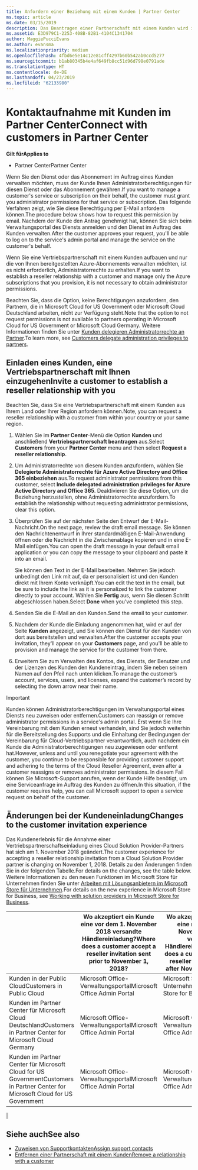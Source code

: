 ```yaml
---
title: Anfordern einer Beziehung mit einem Kunden | Partner Center
ms.topic: article
ms.date: 03/15/2019
description: Das Beantragen einer Partnerschaft mit einem Kunden wird in Multipartner- und Multichannelszenarien verwendet. Dieser Vorgang ist auch hilfreich, wenn ein Kunde Ihre delegierten Administratorrechte entfernt und Sie sie für Bereitstellungen oder Supportleistungen wiederherstellen müssen.
ms.assetid: E3D979C1-2253-408B-82B1-4104C1341704
author: MaggiePucciEvans
ms.author: evansma
ms.localizationpriority: medium
ms.openlocfilehash: 4fbd6e5e14c12e81cff4297b60b542ab0ccd5277
ms.sourcegitcommit: b1ab80345b4e4af649fb8cc51d96d798e0791ade
ms.translationtype: HT
ms.contentlocale: de-DE
ms.lasthandoff: 04/23/2019
ms.locfileid: "62133980"
---
```

# <a name="connect-with-customers-in-partner-center"></a><span data-ttu-id="48ad8-104">Kontaktaufnahme mit Kunden im Partner Center</span><span class="sxs-lookup"><span data-stu-id="48ad8-104">Connect with customers in Partner Center</span></span>

<span data-ttu-id="48ad8-105">**Gilt für**</span><span class="sxs-lookup"><span data-stu-id="48ad8-105">**Applies to**</span></span>

-  <span data-ttu-id="48ad8-106">Partner Center</span><span class="sxs-lookup"><span data-stu-id="48ad8-106">Partner Center</span></span>

<span data-ttu-id="48ad8-107">Wenn Sie den Dienst oder das Abonnement im Auftrag eines Kunden verwalten möchten, muss der Kunde Ihnen Administratorberechtigungen für diesen Dienst oder das Abonnement gewähren.</span><span class="sxs-lookup"><span data-stu-id="48ad8-107">If you want to manage a customer's service or subscription on their behalf, the customer must grant you administrator permissions for that service or subscription.</span></span> <span data-ttu-id="48ad8-108">Das folgende Verfahren zeigt, wie Sie diese Berechtigung per E-Mail anfordern können.</span><span class="sxs-lookup"><span data-stu-id="48ad8-108">The procedure below shows how to request this permission by email.</span></span> <span data-ttu-id="48ad8-109">Nachdem der Kunde den Antrag genehmigt hat, können Sie sich beim Verwaltungsportal des Diensts anmelden und den Dienst im Auftrag des Kunden verwalten.</span><span class="sxs-lookup"><span data-stu-id="48ad8-109">After the customer approves your request, you'll be able to log on to the service's admin portal and manage the service on the customer's behalf.</span></span>

<span data-ttu-id="48ad8-110">Wenn Sie eine Vertriebspartnerschaft mit einem Kunden aufbauen und nur die von Ihnen bereitgestellten Azure-Abonnements verwalten möchten, ist es nicht erforderlich, Administratorrechte zu erhalten.</span><span class="sxs-lookup"><span data-stu-id="48ad8-110">If you want to establish a reseller relationship with a customer and manage only the Azure subscriptions that you provision, it is not necessary to obtain administrator permissions.</span></span>

<span data-ttu-id="48ad8-111">Beachten Sie, dass die Option, keine Berechtigungen anzufordern, den Partnern, die in Microsoft Cloud for US Government oder Microsoft Cloud Deutschland arbeiten, nicht zur Verfügung steht.</span><span class="sxs-lookup"><span data-stu-id="48ad8-111">Note that the option to not request permissions is not available to partners operating in Microsoft Cloud for US Government or Microsoft Cloud Germany.</span></span> <span data-ttu-id="48ad8-112">Weitere Informationen finden Sie unter [Kunden delegieren Administratorrechte an Partner](https://docs.microsoft.com/en-us/partner-center/customers_revoke_admin_privileges).</span><span class="sxs-lookup"><span data-stu-id="48ad8-112">To learn more, see [Customers delegate administration privileges to partners](https://docs.microsoft.com/en-us/partner-center/customers_revoke_admin_privileges).</span></span>


## <a name="invite-a-customer-to-establish-a-reseller-relationship-with-you"></a><span data-ttu-id="48ad8-113">Einladen eines Kunden, eine Vertriebspartnerschaft mit Ihnen einzugehen</span><span class="sxs-lookup"><span data-stu-id="48ad8-113">Invite a customer to establish a reseller relationship with you</span></span>

<span data-ttu-id="48ad8-114">Beachten Sie, dass Sie eine Vertriebspartnerschaft mit einem Kunden aus Ihrem Land oder Ihrer Region anfordern können.</span><span class="sxs-lookup"><span data-stu-id="48ad8-114">Note, you can request a reseller relationship with a customer from within your country or your same region.</span></span>

1.  <span data-ttu-id="48ad8-115">Wählen Sie im **Partner Center**-Menü die Option **Kunden** und anschließend **Vertriebspartnerschaft beantragen** aus.</span><span class="sxs-lookup"><span data-stu-id="48ad8-115">Select **Customers** from your **Partner Center** menu and then select **Request a reseller relationship**.</span></span>

2.  <span data-ttu-id="48ad8-116">Um Administratorrechte von diesem Kunden anzufordern, wählen Sie **Delegierte Administratorrechte für Azure Active Directory und Office 365 einbeziehen** aus.</span><span class="sxs-lookup"><span data-stu-id="48ad8-116">To request administrator permissions from this customer, select **Include delegated administration privileges for Azure Active Directory and Office 365**.</span></span> <span data-ttu-id="48ad8-117">Deaktivieren Sie diese Option, um die Beziehung herzustellen, ohne Administratorrechte anzufordern.</span><span class="sxs-lookup"><span data-stu-id="48ad8-117">To establish the relationship without requesting administrator permissions, clear this option.</span></span> 

3.  <span data-ttu-id="48ad8-118">Überprüfen Sie auf der nächsten Seite den Entwurf der E-Mail-Nachricht.</span><span class="sxs-lookup"><span data-stu-id="48ad8-118">On the next page, review the draft email message.</span></span> <span data-ttu-id="48ad8-119">Sie können den Nachrichtenentwurf in Ihrer standardmäßigen E-Mail-Anwendung öffnen oder die Nachricht in die Zwischenablage kopieren und in eine E-Mail einfügen.</span><span class="sxs-lookup"><span data-stu-id="48ad8-119">You can open the draft message in your default email application or you can copy the message to your clipboard and paste it into an email.</span></span> 

    <span data-ttu-id="48ad8-120">Sie können den Text in der E-Mail bearbeiten. Nehmen Sie jedoch unbedingt den Link mit auf, da er personalisiert ist und den Kunden direkt mit Ihrem Konto verknüpft.</span><span class="sxs-lookup"><span data-stu-id="48ad8-120">You can edit the text in the email, but be sure to include the link as it is personalized to link the customer directly to your account.</span></span> <span data-ttu-id="48ad8-121">Wählen Sie **Fertig** aus, wenn Sie diesen Schritt abgeschlossen haben.</span><span class="sxs-lookup"><span data-stu-id="48ad8-121">Select **Done** when you’ve completed this step.</span></span>

3.  <span data-ttu-id="48ad8-122">Senden Sie die E-Mail an den Kunden.</span><span class="sxs-lookup"><span data-stu-id="48ad8-122">Send the email to your customer.</span></span>

5.  <span data-ttu-id="48ad8-123">Nachdem der Kunde die Einladung angenommen hat, wird er auf der Seite **Kunden** angezeigt, und Sie können den Dienst für den Kunden von dort aus bereitstellen und verwalten.</span><span class="sxs-lookup"><span data-stu-id="48ad8-123">After the customer accepts your invitation, they'll appear on your **Customers** page, and you'll be able to provision and manage the service for the customer from there.</span></span>

 
6.  <span data-ttu-id="48ad8-124">Erweitern Sie zum Verwalten des Kontos, des Diensts, der Benutzer und der Lizenzen des Kunden den Kundeneintrag, indem Sie neben seinem Namen auf den Pfeil nach unten klicken.</span><span class="sxs-lookup"><span data-stu-id="48ad8-124">To manage the customer’s account, services, users, and licenses, expand the customer’s record by selecting the down arrow near their name.</span></span>


> [!IMPORTANT]  
> <span data-ttu-id="48ad8-125">Kunden können Administratorberechtigungen im Verwaltungsportal eines Diensts neu zuweisen oder entfernen.</span><span class="sxs-lookup"><span data-stu-id="48ad8-125">Customers can reassign or remove administrator permissions in a service's admin portal.</span></span> <span data-ttu-id="48ad8-126">Erst wenn Sie Ihre Vereinbarung mit dem Kunden erneut verhandeln, sind Sie jedoch weiterhin für die Bereitstellung des Supports und die Einhaltung der Bedingungen der Vereinbarung für Cloud-Vertriebspartner verantwortlich, auch nachdem ein Kunde die Administratorberechtigungen neu zugewiesen oder entfernt hat.</span><span class="sxs-lookup"><span data-stu-id="48ad8-126">However, unless and until you renegotiate your agreement with the customer, you continue to be responsible for providing customer support and adhering to the terms of the Cloud Reseller Agreement, even after a customer reassigns or removes administrator permissions.</span></span> <span data-ttu-id="48ad8-127">In diesem Fall können Sie Microsoft-Support anrufen, wenn der Kunde Hilfe benötigt, um eine Serviceanfrage im Auftrag des Kunden zu öffnen.</span><span class="sxs-lookup"><span data-stu-id="48ad8-127">In this situation, if the customer requires help, you can call Microsoft support to open a service request on behalf of the customer.</span></span>

## <a name="changes-to-the-customer-invitation-experience"></a><span data-ttu-id="48ad8-128">Änderungen bei der Kundeneinladung</span><span class="sxs-lookup"><span data-stu-id="48ad8-128">Changes to the customer invitation experience</span></span>

<span data-ttu-id="48ad8-129">Das Kundenerlebnis für die Annahme einer Vertriebspartnerschaftseinladung eines Cloud Solution Provider-Partners hat sich am 1. November 2018 geändert.</span><span class="sxs-lookup"><span data-stu-id="48ad8-129">The customer experience for accepting a reseller relationship invitation from a Cloud Solution Provider partner is changing on November 1, 2018.</span></span> <span data-ttu-id="48ad8-130">Details zu den Änderungen finden Sie in der folgenden Tabelle.</span><span class="sxs-lookup"><span data-stu-id="48ad8-130">For details on the changes, see the table below.</span></span> <span data-ttu-id="48ad8-131">Weitere Informationen zu den neuen Funktionen im Microsoft Store für Unternehmen finden Sie unter [Arbeiten mit Lösungsanbietern im Microsoft Store für Unternehmen](https://docs.microsoft.com/en-us/microsoft-store/work-with-partner-microsoft-store-business).</span><span class="sxs-lookup"><span data-stu-id="48ad8-131">For details on the new experience in Microsoft Store for Business, see [Working with solution providers in Microsoft Store for Business](https://docs.microsoft.com/en-us/microsoft-store/work-with-partner-microsoft-store-business).</span></span>

|  | <span data-ttu-id="48ad8-132">Wo akzeptiert ein Kunde eine vor dem 1. November 2018 versandte Händlereinladung?</span><span class="sxs-lookup"><span data-stu-id="48ad8-132">Where does a customer accept a reseller invitation sent prior to November 1, 2018?</span></span> | <span data-ttu-id="48ad8-133">Wo akzeptiert ein Kunde eine nach dem 1. November 2018 versandte Händlereinladung?</span><span class="sxs-lookup"><span data-stu-id="48ad8-133">Where does a customer accept a reseller invitation sent after November 1, 2018?</span></span> |
|---------|---------|---------
| <span data-ttu-id="48ad8-134">Kunden in der Public Cloud</span><span class="sxs-lookup"><span data-stu-id="48ad8-134">Customers in Public Cloud</span></span> | <span data-ttu-id="48ad8-135">Microsoft Office-Verwaltungsportal</span><span class="sxs-lookup"><span data-stu-id="48ad8-135">Microsoft Office Admin Portal</span></span> | <span data-ttu-id="48ad8-136">Microsoft Store für Unternehmen</span><span class="sxs-lookup"><span data-stu-id="48ad8-136">Microsoft Store for Business</span></span> |
| <span data-ttu-id="48ad8-137">Kunden im Partner Center für Microsoft Cloud Deutschland</span><span class="sxs-lookup"><span data-stu-id="48ad8-137">Customers in Partner Center for Microsoft Cloud Germany</span></span> | <span data-ttu-id="48ad8-138">Microsoft Office-Verwaltungsportal</span><span class="sxs-lookup"><span data-stu-id="48ad8-138">Microsoft Office Admin Portal</span></span> | <span data-ttu-id="48ad8-139">Microsoft Office-Verwaltungsportal</span><span class="sxs-lookup"><span data-stu-id="48ad8-139">Microsoft Office Admin Portal</span></span> |
| <span data-ttu-id="48ad8-140">Kunden im Partner Center für Microsoft Cloud for US Government</span><span class="sxs-lookup"><span data-stu-id="48ad8-140">Customers in Partner Center for Microsoft Cloud for US Government</span></span> | <span data-ttu-id="48ad8-141">Microsoft Office-Verwaltungsportal</span><span class="sxs-lookup"><span data-stu-id="48ad8-141">Microsoft Office Admin Portal</span></span> | <span data-ttu-id="48ad8-142">Microsoft Office-Verwaltungsportal</span><span class="sxs-lookup"><span data-stu-id="48ad8-142">Microsoft Office Admin Portal</span></span> |
|

## <a name="see-also"></a><span data-ttu-id="48ad8-143">Siehe auch</span><span class="sxs-lookup"><span data-stu-id="48ad8-143">See also</span></span>

- [<span data-ttu-id="48ad8-144">Zuweisen von Supportkontakten</span><span class="sxs-lookup"><span data-stu-id="48ad8-144">Assign support contacts</span></span>](assign-support-contacts.md)
- [<span data-ttu-id="48ad8-145">Entfernen einer Partnerschaft mit einem Kunden</span><span class="sxs-lookup"><span data-stu-id="48ad8-145">Remove a relationship with a customer</span></span>](remove-a-relationship.md)